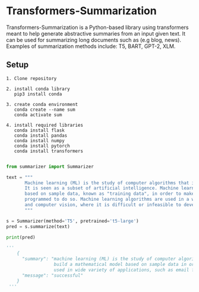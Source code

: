 # Transformers-Summarization

Transformers-Summarization is a Python-based library using transformers meant to help generate abstractive summaries from an input given text. It can be used for summarizing long documents such as (e.g blog, news). Examples of summarization methods include: T5, BART, GPT-2, XLM.

## Setup
```
1. Clone repository

2. install conda library 
   pip3 install conda

3. create conda environment
   conda create --name sum
   conda activate sum
   
4. install required libraries
   conda install flask
   conda install pandas
   conda install numpy
   conda install pytorch
   conda install transformers

```

```python

from summarizer import Summarizer

text = """
       Machine learning (ML) is the study of computer algorithms that improve automatically through experience. 
       It is seen as a subset of artificial intelligence. Machine learning algorithms build a mathematical model 
       based on sample data, known as "training data", in order to make predictions or decisions without being explicitly 
       programmed to do so. Machine learning algorithms are used in a wide variety of applications, such as email filtering 
       and computer vision, where it is difficult or infeasible to develop conventional algorithms to perform the needed tasks.
       """

s = Summarizer(method='T5', pretrained='t5-large')
pred = s.summarize(text)

print(pred)

'''
    {
      "summary": "machine learning (ML) is the study of computer algorithms that improve automatically through experience. ML algorithms
                  build a mathematical model based on sample data in order to make predictions or decisions without being explicitly programmed to do so. they are 
                  used in wide variety of applications, such as email filtering and computer vision",
      "message": "successful"
    }
 '''
```
